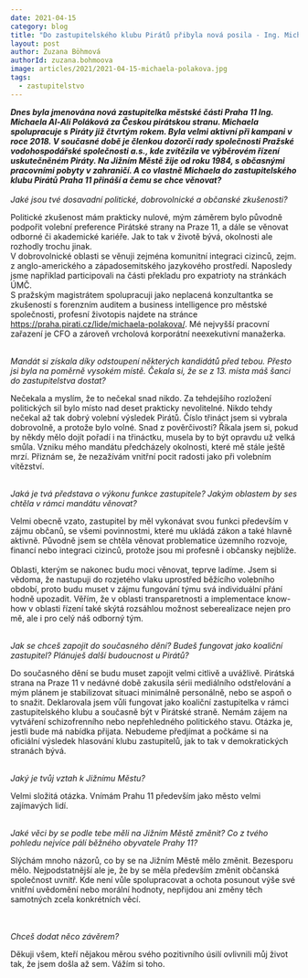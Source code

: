 ```yaml
---
date: 2021-04-15
category: blog
title: "Do zastupitelského klubu Pirátů přibyla nová posila - Ing. Michaela Poláková"
layout: post
author: Zuzana Böhmová
authorId: zuzana.bohmoova
image: articles/2021/2021-04-15-michaela-polakova.jpg
tags: 
  - zastupitelstvo
---
```



***Dnes byla jmenována nová zastupitelka městské části Praha 11 Ing. Michaela Al-Ali  Poláková za Českou pirátskou stranu. Michaela spolupracuje s Piráty již čtvrtým rokem. Byla velmi aktivní při kampani v roce 2018. V současné době je členkou dozorčí rady společnosti Pražské vodohospodářské společnosti a.s., kde zvítězila ve výběrovém řízení uskutečněném Piráty. Na Jižním Městě žije od roku 1984, s občasnými pracovními pobyty v zahraničí. A co vlastně Michaela do zastupitelského klubu Pirátů Praha 11 přináší a čemu se chce věnovat?***
<br>
<br>
*Jaké jsou tvé dosavadní politické, dobrovolnické a občanské zkušenosti?*

Politické zkušenost mám prakticky nulové, mým záměrem bylo původně podpořit volební preference Pirátské strany na Praze 11, a dále se věnovat odborné či akademické kariéře. Jak to tak v životě bývá, okolnosti ale rozhodly trochu jinak. <br>
V dobrovolnické oblasti se věnuji zejména komunitní integraci cizinců, zejm. z anglo-amerického a západosemitského jazykového prostředí. Naposledy jsme například  participovali na části překladu pro expatrioty na stránkách ÚMČ.<br>
S pražským magistrátem spolupracuji jako neplacená konzultantka se zkušeností s forenzním auditem a business intelligence pro městské společnosti, profesní životopis najdete na stránce https://praha.pirati.cz/lide/michaela-polakova/. Mé nejvyšší pracovní zařazení je CFO a zároveň vrcholová korporátní neexekutivní manažerka. 
<br>
<br>

*Mandát si získala díky odstoupení některých kandidátů před tebou. Přesto jsi byla na poměrně vysokém místě. Čekala si, že se z 13. místa máš šanci do zastupitelstva dostat?*

Nečekala a myslím, že to nečekal snad nikdo. Za tehdejšího rozložení politických sil bylo  místo nad deset prakticky nevolitelné. Nikdo tehdy nečekal až tak dobrý volební výsledek Pirátů. Číslo třináct jsem si vybrala dobrovolně, a protože bylo volné. Snad z pověrčivosti? Říkala jsem si, pokud by někdy mělo dojít pořadí i na třináctku, musela  by to být opravdu už velká smůla. Vzniku mého mandátu předcházely okolnosti, které mě stále ještě mrzí. Přiznám se, že nezažívám vnitřní pocit radosti jako při volebním vítězství.
<br>
<br>

*Jaká je tvá představa o výkonu funkce zastupitele? Jakým oblastem by ses chtěla v rámci mandátu věnovat?*

Velmi obecně vzato, zastupitel by měl vykonávat svou funkci především v zájmu občanů, se všemi povinnostmi, které mu ukládá zákon a také hlavně aktivně. Původně jsem se chtěla věnovat problematice územního rozvoje, financí nebo integraci cizinců,  protože jsou mi profesně i občansky nejblíže. <br><br>
Oblasti, kterým se nakonec budu moci věnovat, teprve ladíme. Jsem si vědoma, že nastupuji do rozjetého vlaku uprostřed běžícího volebního období, proto budu muset v zájmu fungování týmu svá individuální přání hodně upozadit.  Věřím, že v oblasti transparetnosti a implementace know-how v oblasti řízení  také skýtá rozsáhlou možnost seberealizace nejen pro mě, ale i pro celý náš odborný tým. 
<br>
<br>

*Jak se chceš zapojit do současného dění? Budeš fungovat jako koaliční zastupitel? Plánuješ další budoucnost u Pirátů?*
	
Do současného dění se budu muset zapojit velmi citlivě a uvážlivě. Pirátská strana na Praze 11 v nedávné době  zakusila sérii mediálního odstřelování a mým plánem je stabilizovat  situaci minimálně personálně, nebo se aspoň o to snažit. Deklarovala jsem vůli fungovat jako koaliční zastupitelka v rámci zastupitelského klubu a současně být v Pirátské straně. Nemám zájem na vytváření  schizofrenního nebo nepřehledného politického stavu. Otázka je, jestli bude má nabídka přijata. Nebudeme předjímat a počkáme si na oficiální výsledek hlasování klubu zastupitelů, jak to tak v demokratických stranách bývá. 
<br>
<br>

*Jaký je tvůj vztah k Jižnímu Městu?*

Velmi složitá otázka. Vnímám Prahu 11 především jako město velmi zajímavých lidí. 
<br>
<br>

*Jaké věci by se podle tebe měli na Jižním Městě změnit? Co z tvého pohledu nejvíce pálí běžného obyvatele Prahy 11?*

Slýchám mnoho názorů, co by se na Jižním Městě mělo změnit. Bezesporu mělo.  Nejpodstatnější ale je, že by se měla především změnit občanská společnost uvnitř. Kde není vůle spolupracovat a ochota posunout výše své vnitřní uvědomění  nebo morální hodnoty, nepřijdou ani změny  těch  samotných zcela konkrétních věcí.  
<br>
<br>

*Chceš dodat něco závěrem?*

Děkuji všem, kteří nějakou měrou svého pozitivního úsilí ovlivnili můj život tak, že jsem došla až sem. Vážím si toho.


